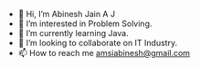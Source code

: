 - 👋 Hi, I’m Abinesh Jain A J
- 👀 I’m interested in Problem Solving.
- 🌱 I’m currently learning Java.
- 💞️ I’m looking to collaborate on IT Industry.
- 📫 How to reach me amsiabinesh@gmail.com

<!---
Abinesh-Jain/Abinesh-Jain is a ✨ special ✨ repository because its `README.md` (this file) appears on your GitHub profile.
You can click the Preview link to take a look at your changes.
--->
